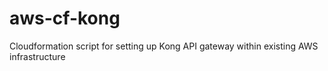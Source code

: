 # aws-cf-kong
Cloudformation script for setting up Kong API gateway within existing AWS infrastructure

